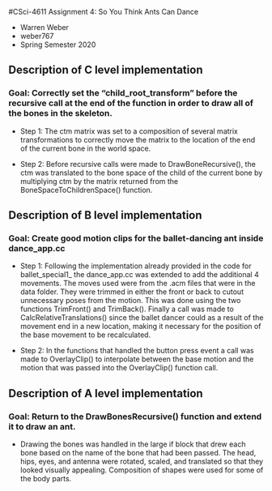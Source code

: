 #CSci-4611 Assignment 4: So You Think Ants Can Dance

- Warren Weber
- weber767
- Spring Semester 2020

## Description of C level implementation
### Goal: Correctly set the “child_root_transform” before the recursive call at the end of the function in order to draw all of the bones in the skeleton.

   - Step 1: The ctm matrix was set to a composition of several matrix transformations to correctly move the matrix to the location of the end of the current bone in the
  world space.

   - Step 2: Before recursive calls were made to DrawBoneRecursive(), the ctm was translated to the bone space of the child of the current bone by multiplying ctm by the matrix returned from the BoneSpaceToChildrenSpace() function.

## Description of B level implementation
### Goal: Create good motion clips for the ballet-dancing ant inside dance_app.cc

- Step 1: Following the implementation already provided in the code for ballet_special1_ the  dance_app.cc was extended to add the additional 4 movements.  The moves used were from the .acm files that were in the data folder. They were trimmed in either the front or back to cutout unnecessary poses from the motion. This was done using the two functions TrimFront() and TrimBack(). Finally a call was made to CalcRelativeTranslations() since the ballet dancer could as a result of the movement end in a new location, making it necessary for the position of the base movement to be recalculated.

- Step 2: In the functions that handled the button press event a call was made to OverlayClip() to interpolate between the base motion and the motion that was passed into the OverlayClip() function call.

## Description of A level implementation
### Goal: Return to the DrawBonesRecursive() function and extend it to draw an ant.

- Drawing the bones was handled in the large if block that drew each bone based on the name of the bone that had been passed. The head, hips, eyes, and antenna were rotated, scaled, and translated so that they looked visually appealing. Composition of shapes were used for some of the body parts.

